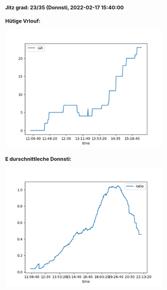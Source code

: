 ### Jitz grad: 23/35 (Donnsti, 2022-02-17 15:40:00

### Hütige Vrlouf:
![Graph](Today.png)

### E durschnittleche Donnsti:
![Graph](Donnsti.png)